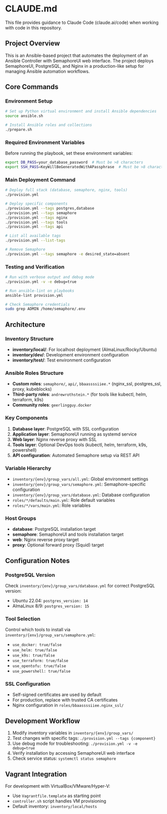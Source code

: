 # CLAUDE.md

This file provides guidance to Claude Code (claude.ai/code) when working with code in this repository.

## Project Overview

This is an Ansible-based project that automates the deployment of an Ansible Controller with SemaphoreUI web interface. The project deploys SemaphoreUI, PostgreSQL, and Nginx in a production-like setup for managing Ansible automation workflows.

## Core Commands

### Environment Setup
```bash
# Set up Python virtual environment and install Ansible dependencies
source ansible.sh

# Install Ansible roles and collections
./prepare.sh
```

### Required Environment Variables
Before running the playbook, set these environment variables:
```bash
export DB_PASS=your_database_password  # Must be >8 characters
export SSH_PASS=KeyWillBeGeneratedWithAPassphrase  # Must be >8 characters
```

### Main Deployment Command
```bash
# Deploy full stack (database, semaphore, nginx, tools)
./provision.yml

# Deploy specific components
./provision.yml --tags postgres,database
./provision.yml --tags semaphore
./provision.yml --tags nginx
./provision.yml --tags tools
./provision.yml --tags api

# List all available tags
./provision.yml --list-tags

# Remove Semaphore
./provision.yml --tags semaphore -e desired_state=absent
```

### Testing and Verification
```bash
# Run with verbose output and debug mode
./provision.yml -v -e debug=true

# Run ansible-lint on playbooks
ansible-lint provision.yml

# Check Semaphore credentials
sudo grep ADMIN /home/semaphore/.env
```

## Architecture

### Inventory Structure
- **inventory/local/**: For localhost deployment (AlmaLinux/Rocky/Ubuntu)
- **inventory/dev/**: Development environment configuration
- **inventory/test/**: Test environment configuration

### Ansible Roles Structure
- **Custom roles**: `semaphore/`, `api/`, `bbaassssiiee.*` (nginx_ssl, postgres_ssl, proxy, kubeblocks)
- **Third-party roles**: `andrewrothstein.*` (for tools like kubectl, helm, terraform, k9s)
- **Community roles**: `geerlingguy.docker`

### Key Components
1. **Database layer**: PostgreSQL with SSL configuration
2. **Application layer**: SemaphoreUI running as systemd service
3. **Web layer**: Nginx reverse proxy with SSL
4. **Tools layer**: Optional DevOps tools (kubectl, helm, terraform, k9s, powershell)
5. **API configuration**: Automated Semaphore setup via REST API

### Variable Hierarchy
- `inventory/{env}/group_vars/all.yml`: Global environment settings
- `inventory/{env}/group_vars/semaphore.yml`: Semaphore-specific configuration
- `inventory/{env}/group_vars/database.yml`: Database configuration
- `roles/*/defaults/main.yml`: Role default variables
- `roles/*/vars/main.yml`: Role variables

### Host Groups
- **database**: PostgreSQL installation target
- **semaphore**: SemaphoreUI and tools installation target  
- **web**: Nginx reverse proxy target
- **proxy**: Optional forward proxy (Squid) target

## Configuration Notes

### PostgreSQL Version
Check `inventory/{env}/group_vars/database.yml` for correct PostgreSQL version:
- Ubuntu 22.04: `postgres_version: 14`
- AlmaLinux 8/9: `postgres_version: 15`

### Tool Selection
Control which tools to install via `inventory/{env}/group_vars/semaphore.yml`:
- `use_docker: true/false`
- `use_helm: true/false`
- `use_k9s: true/false`
- `use_terraform: true/false`
- `use_opentofu: true/false`
- `use_powershell: true/false`

### SSL Configuration
- Self-signed certificates are used by default
- For production, replace with trusted CA certificates
- Nginx configuration in `roles/bbaassssiiee.nginx_ssl/`

## Development Workflow

1. Modify inventory variables in `inventory/{env}/group_vars/`
2. Test changes with specific tags: `./provision.yml --tags {component}`
3. Use debug mode for troubleshooting: `./provision.yml -v -e debug=true`
4. Verify installation by accessing SemaphoreUI web interface
5. Check service status: `systemctl status semaphore`

## Vagrant Integration

For development with VirtualBox/VMware/Hyper-V:
- Use `Vagrantfile.template` as starting point
- `controller.sh` script handles VM provisioning
- Default inventory: `inventory/local/hosts`